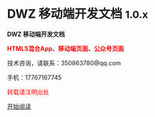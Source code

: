
# DWZ 移动端开发文档 <small>1.0.x</small>

<strong>DWZ 移动端开发文档</strong>


<strong style="color: red;">HTML5混合App、移动端页面、公众号页面</strong>

<p>技术咨询，请联系：350863780@qq.com</p>
<p>手机：17767167745</p>
<p style="color: red;">转载请注明出处</p>


[开始阅读](README.md)

